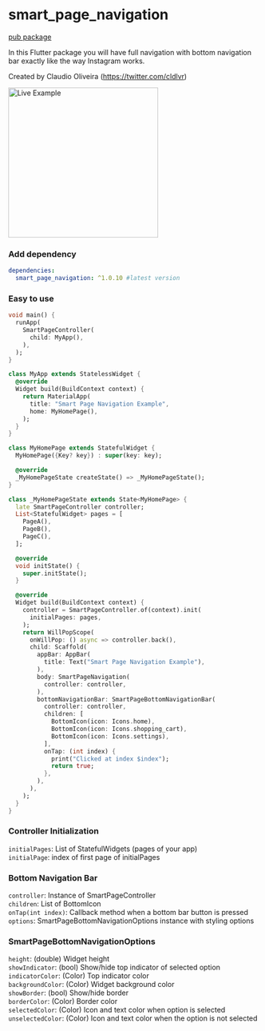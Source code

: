 # smart_page_navigation

[pub package](https://pub.dartlang.org/packages/smart_page_navigation)

In this Flutter package you will have full navigation with bottom navigation bar exactly like the way Instagram works.

Created by Claudio Oliveira (https://twitter.com/cldlvr)

<img src="https://github.com/claudiooliveira/smart_page_navigation/blob/main/live_example.gif?raw=true" alt="Live Example" width="300"/>

### Add dependency

```yaml
dependencies:
  smart_page_navigation: ^1.0.10 #latest version
```

### Easy to use

```dart
void main() {
  runApp(
    SmartPageController(
      child: MyApp(),
    ),
  );
}

class MyApp extends StatelessWidget {
  @override
  Widget build(BuildContext context) {
    return MaterialApp(
      title: "Smart Page Navigation Example",
      home: MyHomePage(),
    );
  }
}

class MyHomePage extends StatefulWidget {
  MyHomePage({Key? key}) : super(key: key);

  @override
  _MyHomePageState createState() => _MyHomePageState();
}

class _MyHomePageState extends State<MyHomePage> {
  late SmartPageController controller;
  List<StatefulWidget> pages = [
    PageA(),
    PageB(),
    PageC(),
  ];

  @override
  void initState() {
    super.initState();
  }

  @override
  Widget build(BuildContext context) {
    controller = SmartPageController.of(context).init(
      initialPages: pages,
    );
    return WillPopScope(
      onWillPop: () async => controller.back(),
      child: Scaffold(
        appBar: AppBar(
          title: Text("Smart Page Navigation Example"),
        ),
        body: SmartPageNavigation(
          controller: controller,
        ),
        bottomNavigationBar: SmartPageBottomNavigationBar(
          controller: controller,
          children: [
            BottomIcon(icon: Icons.home),
            BottomIcon(icon: Icons.shopping_cart),
            BottomIcon(icon: Icons.settings),
          ],
          onTap: (int index) {
            print("Clicked at index $index");
            return true;
          },
        ),
      ),
    );
  }
}
```

### Controller Initialization

`initialPages`: List of StatefulWidgets (pages of your app)\
`initialPage`: index of first page of initialPages

### Bottom Navigation Bar

`controller`: Instance of SmartPageController\
`children`: List of BottomIcon\
`onTap(int index)`: Callback method when a bottom bar button is pressed\
`options`: SmartPageBottomNavigationOptions instance with styling options

### SmartPageBottomNavigationOptions

`height`: (double) Widget height\
`showIndicator`: (bool) Show/hide top indicator of selected option\
`indicatorColor`: (Color) Top indicator color\
`backgroundColor`: (Color) Widget background color\
`showBorder`: (bool) Show/hide border\
`borderColor`: (Color) Border color\
`selectedColor`: (Color) Icon and text color when option is selected\
`unselectedColor`: (Color) Icon and text color when the option is not selected